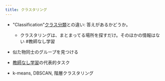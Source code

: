 ```yaml
---
title: クラスタリング
---
```


* "Classification"[クラス分類](%E3%82%AF%E3%83%A9%E3%82%B9%E5%88%86%E9%A1%9E.md)との違い: 答えがあるかどうか。
  
  * クラスタリングは、まとまってる場所を探すだけ。そのほかの情報はない
    \#教師なし学習
* 似た物同士のグループを見つける

* [教師なし学習](%E6%95%99%E5%B8%AB%E3%81%AA%E3%81%97%E5%AD%A6%E7%BF%92.md)の代表的タスク

* k-means, DBSCAN, 階層クラスタリング
